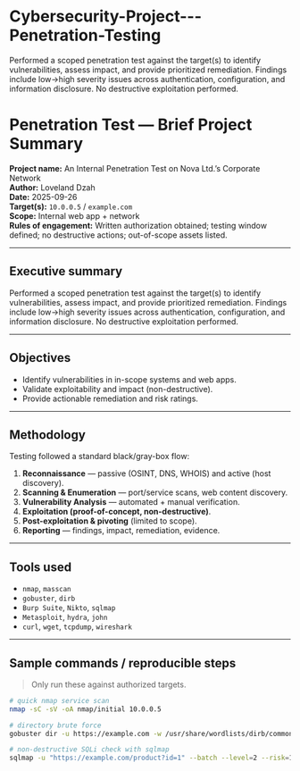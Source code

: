 # Cybersecurity-Project---Penetration-Testing
Performed a scoped penetration test against the target(s) to identify vulnerabilities, assess impact, and provide prioritized remediation. Findings include low→high severity issues across authentication, configuration, and information disclosure. No destructive exploitation performed.
# Penetration Test — Brief Project Summary

**Project name:** An Internal Penetration Test on Nova Ltd.’s Corporate Network  
**Author:** Loveland Dzah  
**Date:** 2025-09-26  
**Target(s):** `10.0.0.5` / `example.com`  
**Scope:** Internal web app + network  
**Rules of engagement:** Written authorization obtained; testing window defined; no destructive actions; out-of-scope assets listed.

---

## Executive summary
Performed a scoped penetration test against the target(s) to identify vulnerabilities, assess impact, and provide prioritized remediation. Findings include low→high severity issues across authentication, configuration, and information disclosure. No destructive exploitation performed.

---

## Objectives
- Identify vulnerabilities in in-scope systems and web apps.  
- Validate exploitability and impact (non-destructive).  
- Provide actionable remediation and risk ratings.

---

## Methodology
Testing followed a standard black/gray-box flow:

1. **Reconnaissance** — passive (OSINT, DNS, WHOIS) and active (host discovery).  
2. **Scanning & Enumeration** — port/service scans, web content discovery.  
3. **Vulnerability Analysis** — automated + manual verification.  
4. **Exploitation (proof-of-concept, non-destructive)**.  
5. **Post-exploitation & pivoting** (limited to scope).  
6. **Reporting** — findings, impact, remediation, evidence.

---

## Tools used
- `nmap`, `masscan`  
- `gobuster`, `dirb`  
- `Burp Suite`, `Nikto`, `sqlmap`  
- `Metasploit`, `hydra`, `john`  
- `curl`, `wget`, `tcpdump`, `wireshark`

---

## Sample commands / reproducible steps
> Only run these against authorized targets.

```bash
# quick nmap service scan
nmap -sC -sV -oA nmap/initial 10.0.0.5

# directory brute force
gobuster dir -u https://example.com -w /usr/share/wordlists/dirb/common.txt -t 50

# non-destructive SQLi check with sqlmap
sqlmap -u "https://example.com/product?id=1" --batch --level=2 --risk=1 --dbs
